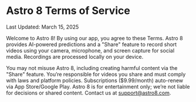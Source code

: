 # Astro 8 Terms of Service
Last Updated: March 15, 2025

Welcome to Astro 8! By using our app, you agree to these Terms. Astro 8 provides AI-powered predictions and a "Share" feature to record short videos using your camera, microphone, and screen capture for social media. Recordings are processed locally on your device.

You may not misuse Astro 8, including creating harmful content via the "Share" feature. You’re responsible for videos you share and must comply with laws and platform policies. Subscriptions ($9.99/month) auto-renew via App Store/Google Play. Astro 8 is for entertainment only; we’re not liable for decisions or shared content. Contact us at support@astro8.com.

